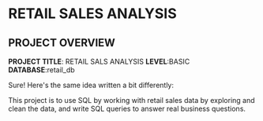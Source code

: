 # RETAIL SALES ANALYSIS

## PROJECT OVERVIEW
**PROJECT TITLE**: RETAIL SALS ANALYSIS
**LEVEL**:BASIC
**DATABASE**:retail_db


Sure! Here's the same idea written a bit differently:

This project is to use SQL by working with retail sales data by exploring and clean the data, and write SQL queries to answer real business questions. 
